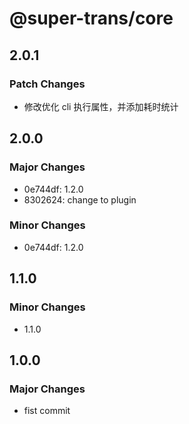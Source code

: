 # @super-trans/core

## 2.0.1

### Patch Changes

- 修改优化 cli 执行属性，并添加耗时统计

## 2.0.0

### Major Changes

- 0e744df: 1.2.0
- 8302624: change to plugin

### Minor Changes

- 0e744df: 1.2.0

## 1.1.0

### Minor Changes

- 1.1.0

## 1.0.0

### Major Changes

- fist commit
